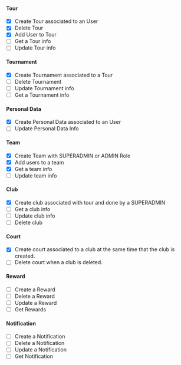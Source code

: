 #### Tour

-   [x] Create Tour associated to an User
-   [x] Delete Tour
-   [x] Add User to Tour
-   [ ] Get a Tour info
-   [ ] Update Tour info

#### Tournament

-   [x] Create Tournament associated to a Tour
-   [ ] Delete Tournament
-   [ ] Update Tournament info
-   [ ] Get a Tournament info

#### Personal Data

-   [x] Create Personal Data associated to an User
-   [ ] Update Personal Data Info

#### Team

-   [x] Create Team with SUPERADMIN or ADMIN Role
-   [x] Add users to a team
-   [x] Get a team info
-   [ ] Update team info

#### Club

-   [x] Create club associated with tour and done by a SUPERADMIN
-   [ ] Get a club info
-   [ ] Update club info
-   [ ] Delete club

#### Court

-   [x] Create court associated to a club at the same time that the club is created.
-   [ ] Delete court when a club is deleted.

#### Reward

-   [ ] Create a Reward
-   [ ] Delete a Reward
-   [ ] Update a Reward
-   [ ] Get Rewards

#### Notification

-   [ ] Create a Notification
-   [ ] Delete a Notification
-   [ ] Update a Notification
-   [ ] Get Notification
